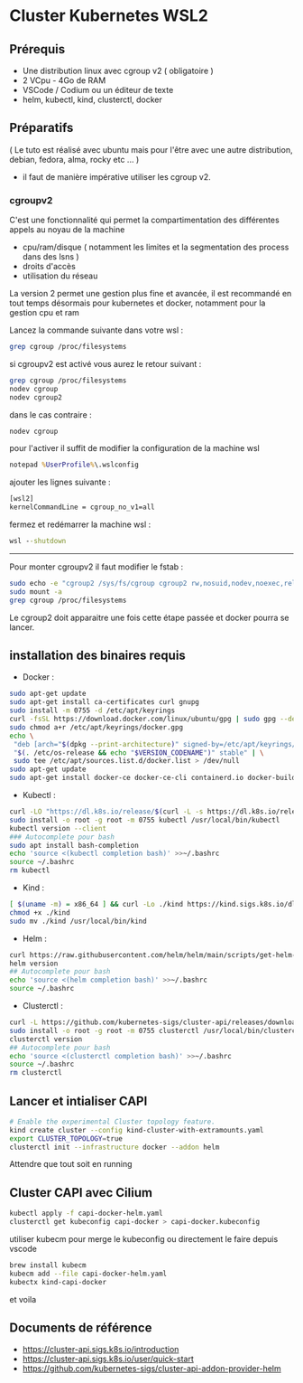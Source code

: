 # Cluster Kubernetes WSL2

## Prérequis

* Une distribution linux avec cgroup v2 ( obligatoire )
* 2 VCpu - 4Go de RAM
* VSCode / Codium ou un éditeur de texte
* helm, kubectl, kind, clusterctl, docker

## Préparatifs

( Le tuto est réalisé avec ubuntu mais pour l'être avec une autre distribution, debian, fedora, alma, rocky etc ... )

* il faut de manière impérative utiliser les cgroup v2.

### cgroupv2

C'est une fonctionnalité qui permet la compartimentation des différentes appels au noyau de la machine

* cpu/ram/disque ( notamment les limites et la segmentation des process dans des lsns )
* droits d'accès
* utilisation du réseau

La version 2 permet une gestion plus fine et avancée, il est recommandé en tout temps désormais pour kubernetes et docker, notamment pour la gestion cpu et ram

Lancez la commande suivante dans votre wsl :

```bash
grep cgroup /proc/filesystems
```

si cgroupv2 est activé vous aurez le retour suivant :

```bash
grep cgroup /proc/filesystems
nodev cgroup
nodev cgroup2
```

dans le cas contraire :

```bash
nodev cgroup
```

pour l'activer il suffit de modifier la configuration de la machine wsl

```cmd
notepad %UserProfile%\.wslconfig

```

ajouter les lignes suivante :

```bash
[wsl2]
kernelCommandLine = cgroup_no_v1=all
```

fermez et redémarrer la machine wsl :

```cmd
wsl --shutdown
```

---

Pour monter cgroupv2 il faut modifier le fstab :

```bash
sudo echo -e "cgroup2 /sys/fs/cgroup cgroup2 rw,nosuid,nodev,noexec,relatime,nsdelegate 0 0" | sudo tee -a /etc/fstab
sudo mount -a
grep cgroup /proc/filesystems
```

Le cgroup2 doit apparaitre une fois cette étape passée et docker pourra se lancer.

## installation des binaires requis

* Docker :

```bash
sudo apt-get update
sudo apt-get install ca-certificates curl gnupg
sudo install -m 0755 -d /etc/apt/keyrings
curl -fsSL https://download.docker.com/linux/ubuntu/gpg | sudo gpg --dearmor -o /etc/apt/keyrings/docker.gpg
sudo chmod a+r /etc/apt/keyrings/docker.gpg
echo \
 "deb [arch="$(dpkg --print-architecture)" signed-by=/etc/apt/keyrings/docker.gpg] https://download.docker.com/linux/ubuntu \
 "$(. /etc/os-release && echo "$VERSION_CODENAME")" stable" | \
 sudo tee /etc/apt/sources.list.d/docker.list > /dev/null
sudo apt-get update
sudo apt-get install docker-ce docker-ce-cli containerd.io docker-buildx-plugin docker-compose-plugin
```

* Kubectl :

```bash
curl -LO "https://dl.k8s.io/release/$(curl -L -s https://dl.k8s.io/release/stable.txt)/bin/linux/amd64/kubectl"
sudo install -o root -g root -m 0755 kubectl /usr/local/bin/kubectl
kubectl version --client
### Autocomplete pour bash
sudo apt install bash-completion
echo 'source <(kubectl completion bash)' >>~/.bashrc
source ~/.bashrc
rm kubectl
```

* Kind :

```bash
[ $(uname -m) = x86_64 ] && curl -Lo ./kind https://kind.sigs.k8s.io/dl/v0.20.0/kind-linux-amd64
chmod +x ./kind
sudo mv ./kind /usr/local/bin/kind
```

* Helm :

```bash
curl https://raw.githubusercontent.com/helm/helm/main/scripts/get-helm-3 | bash
helm version
## Autocomplete pour bash
echo 'source <(helm completion bash)' >>~/.bashrc
source ~/.bashrc
```

* Clusterctl :

```bash
curl -L https://github.com/kubernetes-sigs/cluster-api/releases/download/v1.5.1/clusterctl-linux-amd64 -o clusterctl
sudo install -o root -g root -m 0755 clusterctl /usr/local/bin/clusterctl
clusterctl version
## Autocomplete pour bash
echo 'source <(clusterctl completion bash)' >>~/.bashrc
source ~/.bashrc
rm clusterctl
```
## Lancer et intialiser CAPI

```bash
# Enable the experimental Cluster topology feature.
kind create cluster --config kind-cluster-with-extramounts.yaml
export CLUSTER_TOPOLOGY=true
clusterctl init --infrastructure docker --addon helm
```
Attendre que tout soit en running

## Cluster CAPI avec Cilium
```bash
kubectl apply -f capi-docker-helm.yaml
clusterctl get kubeconfig capi-docker > capi-docker.kubeconfig
```
utiliser kubecm pour merge le kubeconfig ou directement le faire depuis vscode
```bash
brew install kubecm
kubecm add --file capi-docker-helm.yaml
kubectx kind-capi-docker
```
et voila

## Documents de référence
* https://cluster-api.sigs.k8s.io/introduction
* https://cluster-api.sigs.k8s.io/user/quick-start
* https://github.com/kubernetes-sigs/cluster-api-addon-provider-helm
